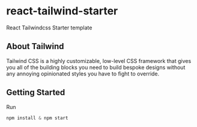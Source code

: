 # react-tailwind-starter

React Tailwindcss Starter template

## About Tailwind

Tailwind CSS is a highly customizable, low-level CSS framework that gives you all of the building blocks you need to build bespoke designs without any annoying opinionated styles you have to fight to override.

## Getting Started

Run

```javascript
npm install & npm start
```
